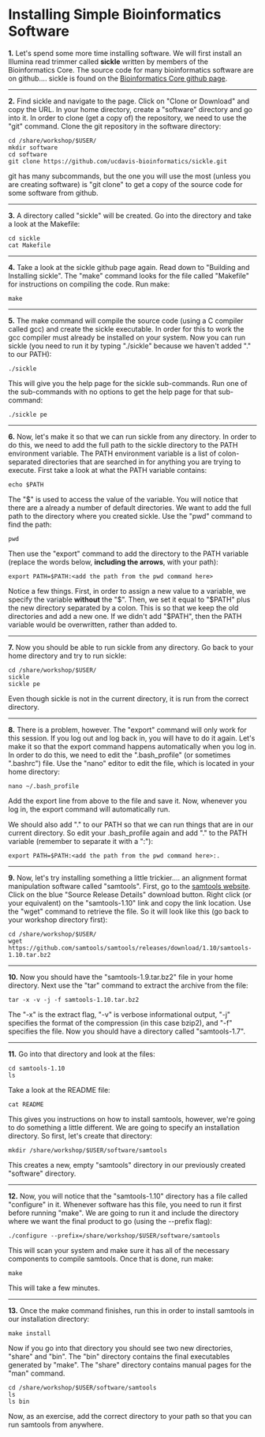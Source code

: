 Installing Simple Bioinformatics Software
===========================================

**1\.** Let's spend some more time installing software. We will first install an Illumina read trimmer called **sickle** written by members of the Bioinformatics Core. The source code for many bioinformatics software are on github.... sickle is found on the [Bioinformatics Core github page](https://github.com/ucdavis-bioinformatics).

---

**2\.** Find sickle and navigate to the page. Click on "Clone or Download" and copy the URL. In your home directory, create a "software" directory and go into it. In order to clone (get a copy of) the repository, we need to use the "git" command. Clone the git repository in the software directory:

	cd /share/workshop/$USER/
	mkdir software
	cd software
	git clone https://github.com/ucdavis-bioinformatics/sickle.git

git has many subcommands, but the one you will use the most (unless you are creating software) is "git clone" to get a copy of the source code for some software from github.

---

**3\.** A directory called "sickle" will be created. Go into the directory and take a look at the Makefile:

	cd sickle
	cat Makefile

---

**4\.** Take a look at the sickle github page again. Read down to "Building and Installing sickle". The "make" command looks for the file called "Makefile" for instructions on compiling the code. Run make:

	make

---

**5\.** The make command will compile the source code (using a C compiler called gcc) and create the sickle executable. In order for this to work the gcc compiler must already be installed on your system. Now you can run sickle (you need to run it by typing "./sickle" because we haven't added "." to our PATH):

	./sickle

This will give you the help page for the sickle sub-commands. Run one of the sub-commands with no options to get the help page for that sub-command:

	./sickle pe

---

**6\.** Now, let's make it so that we can run sickle from any directory. In order to do this, we need to add the full path to the sickle directory to the PATH environment variable. The PATH environment variable is a list of colon-separated directories that are searched in for anything you are trying to execute. First take a look at what the PATH variable contains:

	echo $PATH

The "$" is used to access the value of the variable. You will notice that there are a already a number of default directories. We want to add the full path to the directory where you created sickle. Use the "pwd" command to find the path:

	pwd

Then use the "export" command to add the directory to the PATH variable (replace the words below, **including the arrows**, with your path):

	export PATH=$PATH:<add the path from the pwd command here>

Notice a few things. First, in order to assign a new value to a variable, we specify the variable **without** the "$". Then, we set it equal to "$PATH" plus the new directory separated by a colon. This is so that we keep the old directories and add a new one. If we didn't add "$PATH", then the PATH variable would be overwritten, rather than added to.

---

**7\.** Now you should be able to run sickle from any directory. Go back to your home directory and try to run sickle:

	cd /share/workshop/$USER/
	sickle
	sickle pe

Even though sickle is not in the current directory, it is run from the correct directory.

---

**8\.** There is a problem, however. The "export" command will only work for this session. If you log out and log back in, you will have to do it again. Let's make it so that the export command happens automatically when you log in. In order to do this, we need to edit the ".bash_profile" (or sometimes ".bashrc") file. Use the "nano" editor to edit the file, which is located in your home directory:

	nano ~/.bash_profile

Add the export line from above to the file and save it. Now, whenever you log in, the export command will automatically run.

We should also add "." to our PATH so that we can run things that are in our current directory. So edit your .bash_profile again and add "." to the PATH variable (remember to separate it with a ":"):

	export PATH=$PATH:<add the path from the pwd command here>:.

---

**9\.** Now, let's try installing something a little trickier.... an alignment format manipulation software called "samtools". First, go to the [samtools website](http://www.htslib.org). Click on the blue "Source Release Details" download button. Right click (or your equivalent) on the "samtools-1.10" link and copy the link location. Use the "wget" command to retrieve the file. So it will look like this (go back to your workshop directory first):

	cd /share/workshop/$USER/
	wget https://github.com/samtools/samtools/releases/download/1.10/samtools-1.10.tar.bz2

---

**10\.** Now you should have the "samtools-1.9.tar.bz2" file in your home directory. Next use the "tar" command to extract the archive from the file:

	tar -x -v -j -f samtools-1.10.tar.bz2

The "-x" is the extract flag, "-v" is verbose informational output, "-j" specifies the format of the compression (in this case bzip2), and "-f" specifies the file. Now you should have a directory called "samtools-1.7".

---

**11\.** Go into that directory and look at the files:

	cd samtools-1.10
	ls

Take a look at the README file:

	cat README

This gives you instructions on how to install samtools, however, we're going to do something a little different. We are going to specify an installation directory. So first, let's create that directory:

	mkdir /share/workshop/$USER/software/samtools

This creates a new, empty "samtools" directory in our previously created "software" directory.

---

**12\.** Now, you will notice that the "samtools-1.10" directory has a file called "configure" in it. Whenever software has this file, you need to run it first before running "make". We are going to run it and include the directory where we want the final product to go (using the \-\-prefix flag):

	./configure --prefix=/share/workshop/$USER/software/samtools

This will scan your system and make sure it has all of the necessary components to compile samtools. Once that is done, run make:

	make

This will take a few minutes.

---

**13\.** Once the make command finishes, run this in order to install samtools in our installation directory:

	make install

Now if you go into that directory you should see two new directories, "share" and "bin". The "bin" directory contains the final executables generated by "make". The "share" directory contains manual pages for the "man" command. 

	cd /share/workshop/$USER/software/samtools
	ls
	ls bin

Now, as an exercise, add the correct directory to your path so that you can run samtools from anywhere.

